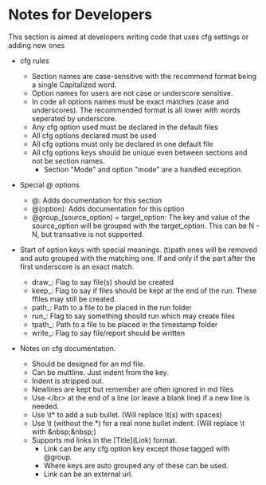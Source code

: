  # <a name="notes"></a> Notes for Developers
<!-- Copied from spinn_utilities/configs/notes.md -->
This section is aimed at developers writing code that uses cfg settings or adding new ones
* cfg rules
  * Section names are case-sensitive with the recommend format being a single Capitalized word.
  * Option names for users are not case or underscore sensitive. 
  * In code all options names must be exact matches (case and underscores). 
      The recommended format is all lower with words seperated by underscore.
  * Any cfg option used must be declared in the default files
  * All cfg options declared must be used
  * All cfg options must only be declared in one default file
  * All cfg options keys should be unique even between sections and not be section names.
    * Section "Mode" and option "mode" are a handled exception. 
* Special @ options
  * @: Adds documentation for this section
  * @(option): Adds documentation for this option
  * @group_(source_option) = target_option: The key and value of the source_option 
    will be grouped with the target_option. This can be N - N,
    but transative is not supported. 

* Start of option keys with special meanings.
    (t)path ones will be removed and auto grouped with the matching one.
    If and only if the part after the first underscore is an exact match.
  * draw_: Flag to say file(s) should be created
  * keep_: Flag to say if files should be kept at the end of the run. These ffiles may still be created.
  * path_: Path to a file to be placed in the run folder
  * run_: Flag to say something should run which may create files
  * tpath_: Path to a file to be placed in the timestamp folder
  * write_: Flag to say file/report should be written

* Notes on cfg documentation.
  * Should be designed for an md file.
  * Can be multline. Just indent from the key.
  * Indent is stripped out.
  * Newlines are kept but remember are often ignored in md files
  * Use \</br> at the end of a line (or leave a blank line) if a new line is needed.
  * Use \t* to add a sub bullet. (Will replace \t(s) with spaces)
  * Use \t (without the *) for a real none bullet indent. (Will replace \t with \&nbsp;\&nbsp;)
  * Supports md links in the \[Title\]\(Link\) format. 
      * Link can be any cfg option key except those tagged with @group.
      * Where keys are auto grouped any of these can be used.
      * Link can be an external url.

